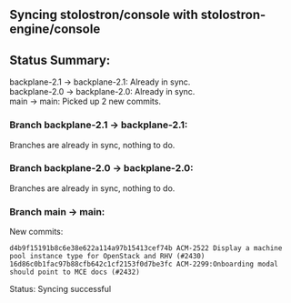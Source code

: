 ## Syncing stolostron/console with stolostron-engine/console

## Status Summary:

backplane-2.1 -> backplane-2.1: Already in sync.  
backplane-2.0 -> backplane-2.0: Already in sync.  
main -> main: Picked up 2 new commits.  

### Branch backplane-2.1 -> backplane-2.1:

Branches are already in sync, nothing to do.

### Branch backplane-2.0 -> backplane-2.0:

Branches are already in sync, nothing to do.

### Branch main -> main:

New commits:

```
d4b9f15191b8c6e38e622a114a97b15413cef74b ACM-2522 Display a machine pool instance type for OpenStack and RHV (#2430)
16d86c0b1fac97b88cfb642c1cf2153f0d7be3fc ACM-2299:Onboarding modal should point to MCE docs (#2432)
```

Status: Syncing successful

